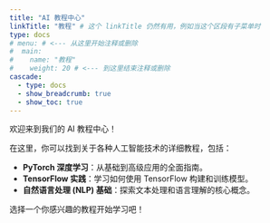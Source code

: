 ```yaml
---
title: "AI 教程中心"
linkTitle: "教程" # 这个 linkTitle 仍然有用，例如当这个区段有子菜单时
type: docs
# menu: # <--- 从这里开始注释或删除
#  main:
#    name: "教程"
#    weight: 20 # <--- 到这里结束注释或删除
cascade:
  - type: docs
  - show_breadcrumb: true
  - show_toc: true
---
```


欢迎来到我们的 AI 教程中心！

在这里，你可以找到关于各种人工智能技术的详细教程，包括：

*   **PyTorch 深度学习**：从基础到高级应用的全面指南。
*   **TensorFlow 实践**：学习如何使用 TensorFlow 构建和训练模型。
*   **自然语言处理 (NLP) 基础**：探索文本处理和语言理解的核心概念。

选择一个你感兴趣的教程开始学习吧！
